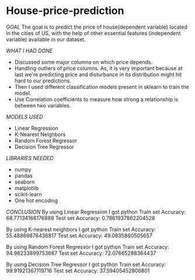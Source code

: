 # House-price-prediction

*GOAL*
The goal is to predict the price of house(dependent variable) located in the
cities of US, with the help of other essential features (independent variable) available in
our dataset.


*WHAT I HAD DONE*
- Discussed some major columns on which price depends.
- Handling outliers of price columns. As, it is very important because at last we're predicting price and disturbance in its distribution might   hit hard to our predictions.
- Then I used different classification models present in sklearn to train the model.
- Use Correlation coefficients to measure how strong a relationship is between two variables.

*MODELS USED*
-  Linear Regression
-  K-Nearest Neighbors
-  Random Forest Regressor
-  Decision Tree Regressor

*LIBRARIES NEEDED*
- numpy
- pandas
- seaborn
- matplotlib
- scikit-learn
- One hot encoding

*CONCLUSION*
By using Linear Regression I got 
 python
    Train set Accuracy: 68.77134166176889
    Test set Accuracy:   0.7861937862204528
  

 By using K-nearest neighbors I got 
 python
    Train set Accuracy:  55.48869876436817
    Test set Accuracy:   49.0835860505657
  
By using Random Forest Regressor I got 
 python
    Train set Accuracy: 94.98233899753667
    Test set Accuracy:   72.07665288364437
  
By using Decision Tree Regressor I got 
 python
    Train set Accuracy: 99.91921367119716
    Test set Accuracy:   37.59405452806801
